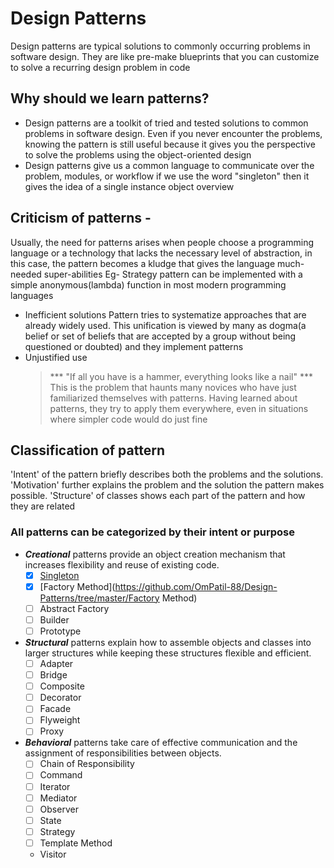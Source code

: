# Design Patterns
Design patterns are typical solutions to commonly occurring problems in software design. They are like pre-make blueprints that you can customize to solve a recurring design problem in code

## Why should we learn patterns?

* Design patterns are a toolkit of tried and tested solutions to common problems in software design. Even if you never encounter the problems, knowing the pattern is still useful because it gives you the perspective to solve the problems using the object-oriented design
* Design patterns give us a common language to communicate over the problem, modules, or workflow if we use the word "singleton" then it gives the idea of a single instance object overview

## Criticism of patterns -

Usually, the need for patterns arises when people choose a programming language or a technology that lacks the necessary level of abstraction, in this case, the pattern becomes a kludge that gives the language much-needed super-abilities
Eg- Strategy pattern can be implemented with a simple anonymous(lambda) function in most modern programming languages
* Inefficient solutions
    Pattern tries to systematize approaches that are already widely used. This unification is viewed by many as dogma(a belief or set of beliefs that are accepted by a group without being questioned or doubted) and they implement patterns
* Unjustified use
    > *** "If all you have is a hammer, everything looks like a nail" ***
    This is the problem that haunts many novices who have just familiarized themselves with patterns. Having learned about patterns, they try to apply them everywhere, even in situations where simpler code would do just fine
    

## Classification of pattern
'Intent' of the pattern briefly describes both the problems and the solutions.
'Motivation' further explains the problem and the solution the pattern makes possible.
'Structure' of classes shows each part of the pattern and how they are related

### All patterns can be categorized by their intent or purpose
* ***Creational*** patterns provide an object creation mechanism that increases flexibility and reuse of existing code.
    - [x] [Singleton](https://github.com/OmPatil-88/Design-Patterns/tree/master/Singleton)
    - [x] [Factory Method](https://github.com/OmPatil-88/Design-Patterns/tree/master/Factory Method)
    - [ ] Abstract Factory
    - [ ] Builder
    - [ ] Prototype
* ***Structural*** patterns explain how to assemble objects and classes into larger structures while keeping these structures flexible and efficient.
    - [ ] Adapter
    - [ ] Bridge
    - [ ] Composite
    - [ ] Decorator
    - [ ] Facade
    - [ ] Flyweight
    - [ ] Proxy
* ***Behavioral*** patterns take care of effective communication and the assignment of responsibilities between objects.
    - [ ] Chain of Responsibility
    - [ ] Command
    - [ ] Iterator
    - [ ] Mediator
    - [ ] Observer
    - [ ] State
    - [ ] Strategy
    - [ ] Template Method
    - Visitor
